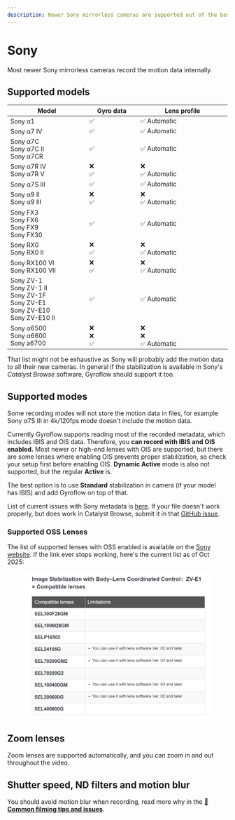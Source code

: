```yaml
---
description: Newer Sony mirrorless cameras are supported out of the box.
---
```


# Sony

Most newer Sony mirrorless cameras record the motion data internally.

## Supported models

<table><thead><tr><th width="289">Model</th><th width="174">Gyro data</th><th width="320">Lens profile</th></tr></thead><tbody><tr><td>Sony α1</td><td>✅</td><td>✅ Automatic</td></tr><tr><td>Sony α7 IV</td><td>✅</td><td>✅ Automatic</td></tr><tr><td>Sony α7C<br>Sony α7C II<br>Sony α7CR</td><td>✅</td><td>✅ Automatic</td></tr><tr><td>Sony α7R IV<br>Sony α7R V</td><td>❌<br>✅</td><td>❌<br>✅ Automatic</td></tr><tr><td>Sony α7S III</td><td>✅</td><td>✅ Automatic</td></tr><tr><td>Sony α9 II<br>Sony α9 III</td><td>❌<br>✅</td><td>❌<br>✅ Automatic</td></tr><tr><td>Sony FX3<br>Sony FX6<br>Sony FX9<br>Sony FX30</td><td>✅</td><td>✅ Automatic</td></tr><tr><td>Sony RX0<br>Sony RX0 II</td><td>❌<br>✅</td><td>❌<br>✅ Automatic</td></tr><tr><td>Sony RX100 VI<br>Sony RX100 VII</td><td>❌<br>✅</td><td>❌<br>✅ Automatic</td></tr><tr><td>Sony ZV-1<br>Sony ZV-1 II<br>Sony ZV-1F<br>Sony ZV-E1<br>Sony ZV-E10<br>Sony ZV-E10 II</td><td>✅</td><td>✅ Automatic</td></tr><tr><td>Sony α6500<br>Sony α6600<br>Sony a6700</td><td>❌<br>❌<br>✅</td><td>❌<br>❌<br>✅ Automatic</td></tr></tbody></table>

That list might not be exhaustive as Sony will probably add the motion data to all their new cameras. In general if the stabilization is available in Sony's _Catalyst Browse_ software, Gyroflow should support it too.

## Supported modes

Some recording modes will not store the motion data in files, for example Sony α7S III in 4k/120fps mode doesn't include the motion data.&#x20;

Currently Gyroflow supports reading most of the recorded metadata, which includes IBIS and OIS data. Therefore, you **can record with IBIS and OIS enabled.** Most newer or high-end lenses with OIS are supported, but there are some lenses where enabling OIS prevents proper stabilization, so check your setup first before enabling OIS. **Dynamic Active** mode is also not supported, but the regular **Active** is.

The best option is to use **Standard** stabilization in camera (if your model has IBIS) and add Gyroflow on top of that.

List of current issues with Sony metadata is [here](https://github.com/gyroflow/gyroflow/issues/849). If your file doesn't work properly, but does work in Catalyst Browse, submit it in that [GitHub issue](https://github.com/gyroflow/gyroflow/issues/849).



### Supported OSS Lenses

The list of supported lenses with OSS enabled is available on the [Sony website](https://support.d-imaging.sony.co.jp/www/cscs/function/compatibility.php?fnc=1002\&area=gb\&lang=en\&ref=1). If the link ever stops working, here's the current list as of Oct 2025:

<figure><img src="../../.gitbook/assets/lenslist.png" alt=""><figcaption></figcaption></figure>

## Zoom lenses

Zoom lenses are supported automatically, and you can zoom in and out throughout the video.

## Shutter speed, ND filters and motion blur

You should avoid motion blur when recording, read more why in the [📸 **Common filming tips and issues**](../common-filming-tips-and-issues.md).
